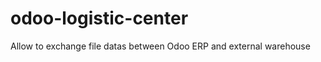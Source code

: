 odoo-logistic-center
====================

Allow to exchange file datas between Odoo ERP and external warehouse
